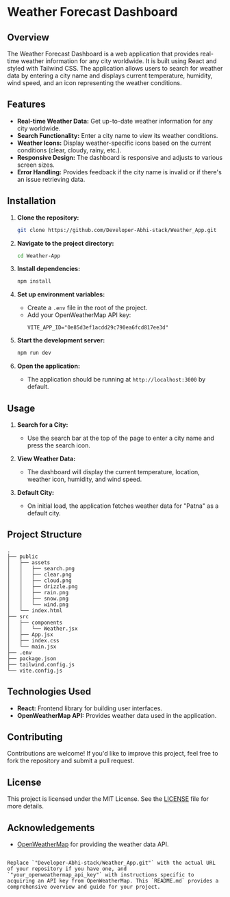 


# Weather Forecast Dashboard

## Overview

The Weather Forecast Dashboard is a web application that provides real-time weather information for any city worldwide. It is built using React and styled with Tailwind CSS. The application allows users to search for weather data by entering a city name and displays current temperature, humidity, wind speed, and an icon representing the weather conditions.

## Features

- **Real-time Weather Data:** Get up-to-date weather information for any city worldwide.
- **Search Functionality:** Enter a city name to view its weather conditions.
- **Weather Icons:** Display weather-specific icons based on the current conditions (clear, cloudy, rainy, etc.).
- **Responsive Design:** The dashboard is responsive and adjusts to various screen sizes.
- **Error Handling:** Provides feedback if the city name is invalid or if there's an issue retrieving data.

## Installation

1. **Clone the repository:**
   ```bash
   git clone https://github.com/Developer-Abhi-stack/Weather_App.git
   ```

2. **Navigate to the project directory:**
   ```bash
   cd Weather-App
   ```

3. **Install dependencies:**
   ```bash
   npm install
   ```

4. **Set up environment variables:**
   - Create a `.env` file in the root of the project.
   - Add your OpenWeatherMap API key:
     ```
     VITE_APP_ID="0e85d3ef1acdd29c790ea6fcd817ee3d"
     ```

5. **Start the development server:**
   ```bash
   npm run dev
   ```

6. **Open the application:**
   - The application should be running at `http://localhost:3000` by default.

## Usage

1. **Search for a City:**
   - Use the search bar at the top of the page to enter a city name and press the search icon.

2. **View Weather Data:**
   - The dashboard will display the current temperature, location, weather icon, humidity, and wind speed.

3. **Default City:**
   - On initial load, the application fetches weather data for "Patna" as a default city.

## Project Structure

```
.
├── public
│   ├── assets
│   │   ├── search.png
│   │   ├── clear.png
│   │   ├── cloud.png
│   │   ├── drizzle.png
│   │   ├── rain.png
│   │   ├── snow.png
│   │   └── wind.png
│   └── index.html
├── src
│   ├── components
│   │   └── Weather.jsx
│   ├── App.jsx
│   ├── index.css
│   └── main.jsx
├── .env
├── package.json
├── tailwind.config.js
└── vite.config.js
```

## Technologies Used

- **React:** Frontend library for building user interfaces.
- **OpenWeatherMap API:** Provides weather data used in the application.

## Contributing

Contributions are welcome! If you'd like to improve this project, feel free to fork the repository and submit a pull request.

## License

This project is licensed under the MIT License. See the [LICENSE](LICENSE) file for more details.

## Acknowledgements

- [OpenWeatherMap](https://openweathermap.org/) for providing the weather data API.
```

Replace `"Developer-Abhi-stack/Weather_App.git"` with the actual URL of your repository if you have one, and `"your_openweathermap_api_key"` with instructions specific to acquiring an API key from OpenWeatherMap. This `README.md` provides a comprehensive overview and guide for your project.

